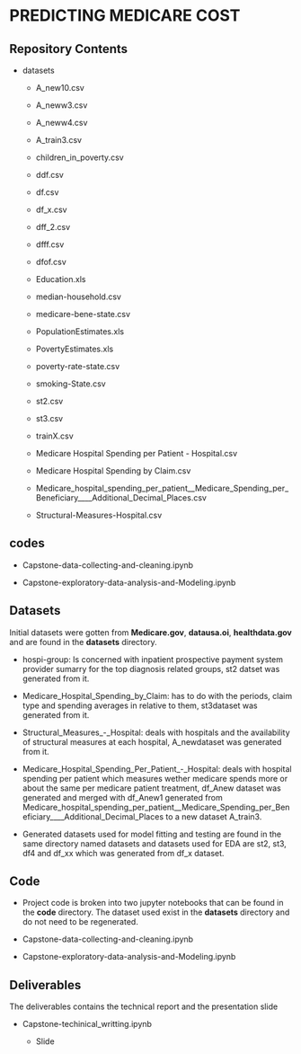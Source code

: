 # PREDICTING MEDICARE COST

## Repository Contents

*  datasets
        
     * A_new10.csv
        
     * A_neww3.csv
        
     * A_neww4.csv
        
     * A_train3.csv
        
     * children_in_poverty.csv
        
     * ddf.csv
        
     * df.csv
        
     * df_x.csv
        
     * dff_2.csv
        
     * dfff.csv
        
     * dfof.csv
        
     * Education.xls
        
     * median-household.csv
        
     * medicare-bene-state.csv
        
     * PopulationEstimates.xls
        
     * PovertyEstimates.xls
        
     * poverty-rate-state.csv
        
     * smoking-State.csv
        
     * st2.csv
        
     * st3.csv
        
     * trainX.csv
        
     * Medicare Hospital Spending per Patient - Hospital.csv

     * Medicare Hospital Spending by Claim.csv
        
     * Medicare_hospital_spending_per_patient__Medicare_Spending_per_Beneficiary____Additional_Decimal_Places.csv
        
     * Structural-Measures-Hospital.csv
        
## codes
       
   * Capstone-data-collecting-and-cleaning.ipynb
       
   * Capstone-exploratory-data-analysis-and-Modeling.ipynb
       
         
         
## Datasets
   
   Initial datasets were gotten from **Medicare.gov**, **datausa.oi**, **healthdata.gov** and are found in the **datasets** directory.
         
   * hospi-group: Is concerned with inpatient prospective payment system provider sumarry for the top diagnosis related groups, st2 datset was generated from it. 
            
   * Medicare_Hospital_Spending_by_Claim: has to do with the periods, claim type and spending averages in relative to them, st3dataset was generated from it.
            
   * Structural_Measures_-_Hospital: deals with hospitals and the availability of structural measures at each hospital, A_newdataset was generated from it.
            
   * Medicare_Hospital_Spending_Per_Patient_-_Hospital: deals with hospital spending per patient which measures wether medicare spends more or about the same per medicare patient treatment, df_Anew dataset was generated and merged with df_Anew1 generated from    Medicare_hospital_spending_per_patient__Medicare_Spending_per_Beneficiary____Additional_Decimal_Places to a new dataset A_train3.
            
   * Generated datasets used for model fitting and testing are found in the same directory named datasets and datasets used for EDA   are st2, st3, df4 and df_xx which was generated from df_x dataset.
        
        
## Code
   * Project code is broken into two jupyter notebooks that can be found in the **code** directory. The dataset used exist in the **datasets** directory and do not need to be regenerated.
             
   * Capstone-data-collecting-and-cleaning.ipynb
             
   * Capstone-exploratory-data-analysis-and-Modeling.ipynb
             
             
## Deliverables
         
   The deliverables contains the technical report and the presentation slide
              
   * Capstone-techinical_writting.ipynb
       
       * Slide

